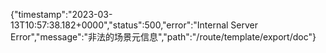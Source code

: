 {"timestamp":"2023-03-13T10:57:38.182+0000","status":500,"error":"Internal Server Error","message":"非法的场景元信息","path":"/route/template/export/doc"}